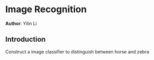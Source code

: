 # Image Recognition 

**Author**: Yilin Li 
## Introduction 
Construct a image classifier to distinguish between horse and zebra 
